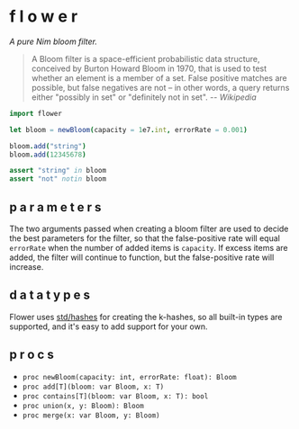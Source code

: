 # f l o w e r

*A pure Nim bloom filter.*

> A Bloom filter is a space-efficient probabilistic data structure, conceived by Burton Howard Bloom in 1970, that is used to test whether an element is a member of a set. False positive matches are possible, but false negatives are not – in other words, a query returns either "possibly in set" or "definitely not in set".  *-- Wikipedia*

```Nim
import flower

let bloom = newBloom(capacity = 1e7.int, errorRate = 0.001)

bloom.add("string")
bloom.add(12345678)

assert "string" in bloom
assert "not" notin bloom
```

## p a r a m e t e r s
The two arguments passed when creating a bloom filter are used to decide the best parameters for the filter, so that the false-positive rate will equal `errorRate` when the number of added items is `capacity`. If excess items are added, the filter will continue to function, but the false-positive rate will increase.

## d a t a t y p e s
Flower uses [std/hashes](https://nim-lang.org/docs/hashes.html) for creating the k-hashes, so all built-in types are supported, and it's easy to add support for your own.

## p r o c s

* `proc newBloom(capacity: int, errorRate: float): Bloom`
* `proc add[T](bloom: var Bloom, x: T)`
* `proc contains[T](bloom: var Bloom, x: T): bool`
* `proc union(x, y: Bloom): Bloom`
* `proc merge(x: var Bloom, y: Bloom)`
